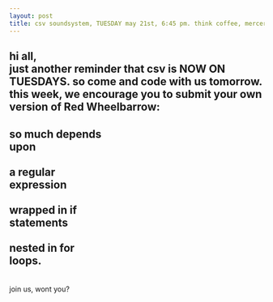 ```yaml
---
layout: post
title: csv soundsystem, TUESDAY may 21st, 6:45 pm. think coffee, mercer + 4th
---
```



hi all,
<br/>
just another reminder that csv is NOW ON TUESDAYS.  so come and code with us tomorrow.
<br/>
this week, we encourage you to submit your own version of Red Wheelbarrow:
<br/>
----
so much depends <br/>
upon <br/>
<br/>
a regular <br/>
expression<br/>
<br/>
wrapped in if<br/>
statements<br/>
<br/>
nested in for<br/>
loops.<br/>
----
<br/>
join us, wont you?

